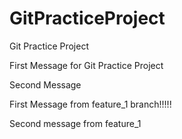 # GitPracticeProject
Git Practice Project 

First Message for Git Practice Project

Second Message 

First Message from feature_1 branch!!!!! 

Second message from feature_1